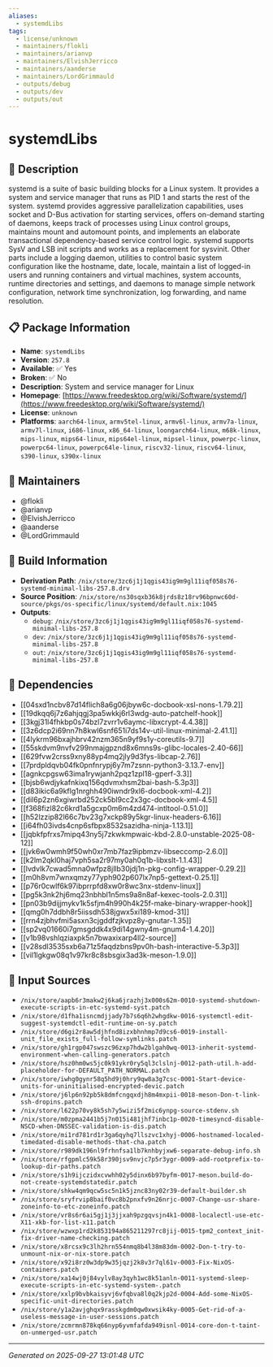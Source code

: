 ```yaml
---
aliases:
  - systemdLibs
tags:
  - license/unknown
  - maintainers/flokli
  - maintainers/arianvp
  - maintainers/ElvishJerricco
  - maintainers/aanderse
  - maintainers/LordGrimmauld
  - outputs/debug
  - outputs/dev
  - outputs/out
---
```


# systemdLibs

## 📝 Description

systemd is a suite of basic building blocks for a Linux system. It
provides a system and service manager that runs as PID 1 and starts the
rest of the system. systemd provides aggressive parallelization
capabilities, uses socket and D-Bus activation for starting services,
offers on-demand starting of daemons, keeps track of processes using Linux
control groups, maintains mount and automount points, and implements an
elaborate transactional dependency-based service control logic. systemd
supports SysV and LSB init scripts and works as a replacement for
sysvinit. Other parts include a logging daemon, utilities to control basic
system configuration like the hostname, date, locale, maintain a list of
logged-in users and running containers and virtual machines, system
accounts, runtime directories and settings, and daemons to manage simple
network configuration, network time synchronization, log forwarding, and
name resolution.


## 📋 Package Information

- **Name**: `systemdLibs`
- **Version**: `257.8`
- **Available**: ✅ Yes
- **Broken**: ✅ No
- **Description**: System and service manager for Linux
- **Homepage**: [https://www.freedesktop.org/wiki/Software/systemd/](https://www.freedesktop.org/wiki/Software/systemd/)
- **License**: `unknown`
- **Platforms**: `aarch64-linux`, `armv5tel-linux`, `armv6l-linux`, `armv7a-linux`, `armv7l-linux`, `i686-linux`, `x86_64-linux`, `loongarch64-linux`, `m68k-linux`, `mips-linux`, `mips64-linux`, `mips64el-linux`, `mipsel-linux`, `powerpc-linux`, `powerpc64-linux`, `powerpc64le-linux`, `riscv32-linux`, `riscv64-linux`, `s390-linux`, `s390x-linux`
## 👥 Maintainers

- @flokli
- @arianvp
- @ElvishJerricco
- @aanderse
- @LordGrimmauld


## 🔧 Build Information

- **Derivation Path**: `/nix/store/3zc6j1j1qgis43ig9m9gl11iqf058s76-systemd-minimal-libs-257.8.drv`
- **Source Position**: `/nix/store/ns30sqxb36k8jrds8z18rv96bpnwc60d-source/pkgs/os-specific/linux/systemd/default.nix:1045`
- **Outputs**:
  - `debug`:  `/nix/store/3zc6j1j1qgis43ig9m9gl11iqf058s76-systemd-minimal-libs-257.8`
  - `dev`:  `/nix/store/3zc6j1j1qgis43ig9m9gl11iqf058s76-systemd-minimal-libs-257.8`
  - `out`:  `/nix/store/3zc6j1j1qgis43ig9m9gl11iqf058s76-systemd-minimal-libs-257.8`

## 🔗 Dependencies

- [[04sxd1ncbv87d14flich8a6g06jbyw6c-docbook-xsl-nons-1.79.2]]
- [[19dkqq6j7z6ahjqgj3pa5wkkj6rl3wdg-auto-patchelf-hook]]
- [[3kgj31l4fhkbp0s74bzl7zvrr1v6aymc-libxcrypt-4.4.38]]
- [[3z6dcp2i69nn7h8kwl6snf651i7ds14v-util-linux-minimal-2.41.1]]
- [[4lykrm96bxajhbrv42nzm365n9yf9s1y-coreutils-9.7]]
- [[55skdvm9nvfv299nmajgpznd8x6mns9s-glibc-locales-2.40-66]]
- [[629fvw2crss9xny88yp4mq2jly9d3fys-libcap-2.76]]
- [[7prdpldqvb04fk0pnfnrypj6y7m7zsnn-python3-3.13.7-env]]
- [[agnkcpgsw63ima1rywjanh2pqz1zpl18-gperf-3.3]]
- [[bjsb6wdjykafnkixq156qdvmxhsm2bai-bash-5.3p3]]
- [[d83ikic6a9kflg1nrghh490iwndr9xl6-docbook-xml-4.2]]
- [[dil6p2zn6xgiwrbd252ck5bl9cc2x3gc-docbook-xml-4.5]]
- [[f368fizl82c6krd1a5gcxp0m6m4zd474-intltool-0.51.0]]
- [[h52lzzip82l66c7bv23g7xckp89y5kgr-linux-headers-6.16]]
- [[i64fh03ivds4cnp6sfbpx8532sazidha-ninja-1.13.1]]
- [[jqbkfpfrxs7mipq43ny5j7zkwkmpwaic-kbd-2.8.0-unstable-2025-08-12]]
- [[jvk6w0wmh9f50wh0xr7mb7faz9ipbmzv-libseccomp-2.6.0]]
- [[k2lm2qkl0haj7vph5sa2r97my0ah0q1b-libxslt-1.1.43]]
- [[lvdvlk7cwad5mna0wfpz8jllb30jdj1n-pkg-config-wrapper-0.29.2]]
- [[m0h8vm7wnxqmzy77yph902p607lx7np5-gettext-0.25.1]]
- [[p76r0cwlf6k97ibprrpfd8xw0r8wc3nx-stdenv-linux]]
- [[pg5k3nk2hj6mq23nbhbl1n5ms9a8n8af-kexec-tools-2.0.31]]
- [[pn03b9dijjmykv1k5sfjm4h990h4k25f-make-binary-wrapper-hook]]
- [[qmg0h7ddbh8r5iissdh538jgwx5xi189-kmod-31]]
- [[rrn4zjbhvfmi5asxn3cjgddfzjkvpz8y-gnutar-1.35]]
- [[sp2vq01660i7gmsgddk4x9di14gwny4m-gnum4-1.4.20]]
- [[v1b98vshlqziaxpk5n7bwaxixarp4ll2-source]]
- [[v28sdl3535sxb6a71z5faqdzbns9pv0h-bash-interactive-5.3p3]]
- [[vil1lgkgw08q1v97kr8c8sbsgix3ad3k-meson-1.9.0]]

## 📁 Input Sources

- `/nix/store/aapb6r3makw2j6ka6jrazhj3x000s62m-0010-systemd-shutdown-execute-scripts-in-etc-systemd-syst.patch`
- `/nix/store/d1fha1isncmdjjady7b7s6q6h2whgdkw-0016-systemctl-edit-suggest-systemdctl-edit-runtime-on-sy.patch`
- `/nix/store/d6gi2r8aw5djhfnd8izxbhnhmp7d9cs6-0019-install-unit_file_exists_full-follow-symlinks.patch`
- `/nix/store/gh1rgp047swszc96zxp7hdw2blgah0wq-0013-inherit-systemd-environment-when-calling-generators.patch`
- `/nix/store/hsz0hm0ws5jc0k91ykr0ry5ql3clslnj-0012-path-util.h-add-placeholder-for-DEFAULT_PATH_NORMAL.patch`
- `/nix/store/iwhg0gynr58q5hd9j0hry9qw8a3g7csc-0001-Start-device-units-for-uninitialised-encrypted-devic.patch`
- `/nix/store/j6lp6n92pb5k8dmfcngqxdjh8m4mxpii-0018-meson-Don-t-link-ssh-dropins.patch`
- `/nix/store/l622p70vy8k5sh7y5wizi5f2mic6ynpg-source-stdenv.sh`
- `/nix/store/m0zpma2441b5j7n015i481jhf7inbc1p-0020-timesyncd-disable-NSCD-when-DNSSEC-validation-is-dis.patch`
- `/nix/store/mi1rd781rd1r3ga6qyhq7llszvc1xhyj-0006-hostnamed-localed-timedated-disable-methods-that-cha.patch`
- `/nix/store/r989dk196nl9frhnfsa1lb7knhbyjxw6-separate-debug-info.sh`
- `/nix/store/rfgpmlc59k58r390jsv9nvjc7p5r3ygr-0009-add-rootprefix-to-lookup-dir-paths.patch`
- `/nix/store/s1h9ijczidxcvwhh02y5dinx6b97byfm-0017-meson.build-do-not-create-systemdstatedir.patch`
- `/nix/store/shkw4qm9qcw5sc5n1k5jznc83ny02r39-default-builder.sh`
- `/nix/store/sryfrvip8baif0vc8b2pnxfv9n26nrjc-0007-Change-usr-share-zoneinfo-to-etc-zoneinfo.patch`
- `/nix/store/vr8s6r6ai5gj1j3jjxah9pzgqvsjn4k1-0008-localectl-use-etc-X11-xkb-for-list-x11.patch`
- `/nix/store/wzwxp1rd2k853194a865211297rc8jij-0015-tpm2_context_init-fix-driver-name-checking.patch`
- `/nix/store/x8rcsx9c3lh2hrn554nmq8b4l38m83dm-0002-Don-t-try-to-unmount-nix-or-nix-store.patch`
- `/nix/store/x92i8rz0w3dp9w35jqzj2k8v3r7ql61v-0003-Fix-NixOS-containers.patch`
- `/nix/store/xa14wj0j84vylv8ay3qyh1wc8k51anln-0011-systemd-sleep-execute-scripts-in-etc-systemd-system-.patch`
- `/nix/store/xxlp9bvbkaisyvj6vfqbva8l0q2kjp2d-0004-Add-some-NixOS-specific-unit-directories.patch`
- `/nix/store/y1a2avjghqx9rasskgdm0qw0xwsik4ky-0005-Get-rid-of-a-useless-message-in-user-sessions.patch`
- `/nix/store/zcmrmn878kq66nyp6yvmfafda949isnl-0014-core-don-t-taint-on-unmerged-usr.patch`

---
*Generated on 2025-09-27 13:01:48 UTC*
